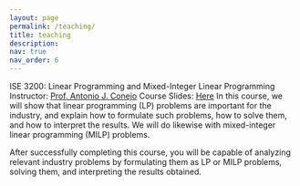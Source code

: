 ```yaml
---
layout: page
permalink: /teaching/
title: teaching
description: 
nav: true
nav_order: 6
---
```

ISE 3200: Linear Programming and Mixed-Integer Linear Programming
Instructor: [Prof. Antonio J. Conejo](https://u.osu.edu/conejo.1)
Course Slides: [Here](https://u.osu.edu/conejo.1/courses/lp-milp/)
In this course, we will show that linear programming (LP) problems are important for the industry, and explain how to formulate such problems, how to solve them, and how to interpret the results. We will do likewise with mixed-integer linear programming (MILP) problems.

After successfully completing this course, you will be capable of analyzing relevant industry problems by formulating them as LP or MILP problems, solving them, and interpreting the results obtained.
